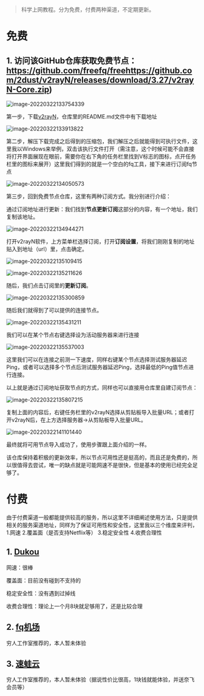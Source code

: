 > 科学上网教程。分为免费，付费两种渠道，不定期更新。


# 免费



## 1. 访问该GitHub仓库获取免费节点：https://github.com/freefq/freehttps://github.com/2dust/v2rayN/releases/download/3.27/v2rayN-Core.zip)

![image-20220322133754339](https://gitee.com/dearvainycos/v_pic_bed/raw/master/img/image-20220322133754339.png)

第一步，下载[v2rayN](https://github.com/2dust/v2rayN/releases/download/3.27/v2rayN-Core.zip)，仓库里的README.md文件中有下载地址

![image-20220322133913822](https://gitee.com/dearvainycos/v_pic_bed/raw/master/img/image-20220322133913822.png)

第二步，解压下载完成之后得到的压缩包，我们解压之后就能得到可执行文件，这里我以Windows来举例，双击该执行文件打开（需注意，这个时候可能不会直接将打开界面展现在眼前，需要你在右下角的任务栏里找到V标志的图标，点开任务栏里的图标来展开）这里我们得到的就是一个空白的fq工具，接下来进行订阅fq节点

![image-20220322134050573](https://gitee.com/dearvainycos/v_pic_bed/raw/master/img/image-20220322134050573.png)

第三步，回到免费节点仓库，这里有两种订阅方式。我分别进行介绍：

通过订阅地址进行更新：我们找到**节点更新订阅**这部分的内容，有一个地址，我们复制该地址。

![image-20220322134944271](https://gitee.com/dearvainycos/v_pic_bed/raw/master/img/image-20220322134944271.png)

打开v2rayN软件，上方菜单栏选择订阅，打开**订阅设置**，将我们刚刚复制的地址贴入到地址（url）里，点击确定。

![image-20220322135109415](https://gitee.com/dearvainycos/v_pic_bed/raw/master/img/image-20220322135109415.png)

![image-20220322135211626](https://gitee.com/dearvainycos/v_pic_bed/raw/master/img/image-20220322135211626.png)

随后，我们点击订阅里的**更新订阅**。

![image-20220322135300859](https://gitee.com/dearvainycos/v_pic_bed/raw/master/img/image-20220322135300859.png)

随后我们就得到了可以提供的连接节点。

![image-20220322135431211](https://gitee.com/dearvainycos/v_pic_bed/raw/master/img/image-20220322135431211.png)

我们可以在某个节点右键选择设为活动服务器来进行连接

![image-20220322135537003](https://gitee.com/dearvainycos/v_pic_bed/raw/master/img/image-20220322135537003.png)

这里我们可以在连接之前测一下速度，同样右键某个节点选择测试服务器延迟Ping，或者可以选择多个节点后测试服务器延迟Ping，选择最低的Ping值节点进行连接。

以上就是通过订阅地址获取节点的方式，同样也可以直接用仓库里自建订阅节点：

![image-20220322135807215](https://gitee.com/dearvainycos/v_pic_bed/raw/master/img/image-20220322135807215.png)

复制上面的内容后，右键任务栏里的v2rayN选择从剪贴板导入批量URL；或者打开v2rayN后，在上方选择服务器->从剪贴板导入批量URL。

![image-20220322141101440](https://gitee.com/dearvainycos/v_pic_bed/raw/master/img/image-20220322141101440.png)

最终就将可用节点导入成功了，使用步骤跟上面介绍的一样。

该仓库保持着积极的更新效率，所以节点可用性还是挺高的，而且还是免费的，所以很值得去尝试，唯一的缺点就是可能网速不是很快，但是基本的使用已经完全足够了。



# 付费

由于付费渠道一般都能提供较高的服务，所以这里不详细阐述使用方法，只是提供相关的服务渠道地址，同样为了保证可用性和安全性，这里我以三个维度来评判，1.网速 2.覆盖面（是否支持Netflix等） 3.稳定安全性   4.收费合理性

## 1. [Dukou](https://dukou.dev/)

网速：很棒

覆盖面：目前没有碰到不支持的

稳定安全性：没有遇到过掉线

收费合理性：理论上一个月8块就足够用了，还是比较合理



## 2. [fq机场](https://xn--mest5a943ag8x.net/#/register?code=nGXbeqp0)

穷人工作室推荐的，本人暂未体验



## 3. [速蛙云](https://m.sw13.icu/auth/welcome)

穷人工作室推荐的，本人暂未体验（据说性价比很高，1块钱就能体验，并送奈飞会员等）

